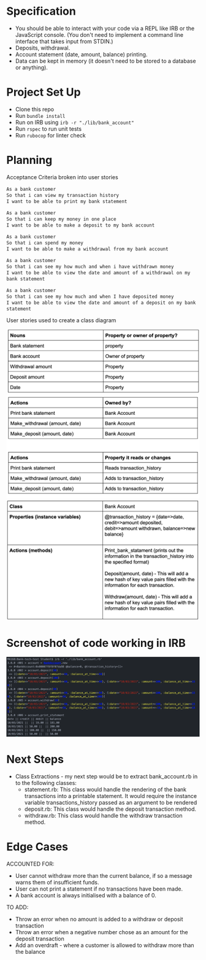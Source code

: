 # Specification

* You should be able to interact with your code via a REPL like IRB or the JavaScript console. (You don't need to implement a command line interface that takes input from STDIN.)
* Deposits, withdrawal.
* Account statement (date, amount, balance) printing.
* Data can be kept in memory (it doesn't need to be stored to a database or anything).

# Project Set Up

* Clone this repo
* Run `bundle install`
* Run on IRB using `irb -r "./lib/bank_account"`
* Run `rspec` to run unit tests
* Run `rubocop` for linter check

# Planning

 Acceptance Criteria broken into user stories

```
As a bank customer
So that i can view my transaction history
I want to be able to print my bank statement
```

```
As a bank customer
So that i can keep my money in one place
I want to be able to make a deposit to my bank account
```

```
As a bank customer
So that i can spend my money
I want to be able to make a withdrawal from my bank account
```

```
As a bank customer
So that i can see my how much and when i have withdrawn money
I want to be able to view the date and amount of a withdrawal on my bank statement
```

```
As a bank customer
So that i can see my how much and when I have deposited money
I want to be able to view the date and amount of a deposit on my bank statement
```

 User stories used to create a class diagram

![](assets/domain_modelling-f5d21af9.png)
![](assets/domain_modelling-a10d6e87.png)
![](assets/domain_modelling-6c982c87.png)

# Screenshot of code working in IRB

![](assets/README-c57d87be.png)


# Next Steps
* Class Extractions - my next step would be to extract bank_account.rb in to the following classes:
    - statement.rb: This class would handle the rendering of the bank transactions into a printable statement. It would require the instance variable transactions_history passed as an argument to be rendered
    - deposit.rb: This class would handle the deposit transaction method.
    - withdraw.rb: This class would handle the withdraw transaction method.

# Edge Cases
ACCOUNTED FOR:
* User cannot withdraw more than the current balance, if so a message warns them of insufficient funds.
* User can not print a statement if no transactions have been made.
* A bank account is always initialised with a balance of 0.

TO ADD:
* Throw an error when no amount is added to a withdraw or deposit transaction
* Throw an error when a negative number chose as an amount for the deposit transaction
* Add an overdraft - where a customer is allowed to withdraw more than the balance
